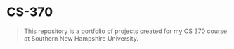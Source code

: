 # CS-370

> This repository is a portfolio of projects created for my CS 370 course at Southern New Hampshire University.
